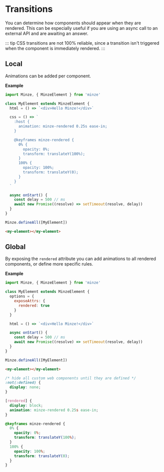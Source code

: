 # Transitions

You can determine how components should appear when they are rendered. This can be especially useful if you are using an async call to an external API and are awaiting an answer.

::: tip
CSS transitions are not 100% reliable, since a transition isn't triggered when the component is immediately rendered.
:::

## Local

Animations can be added per component.

**Example**

```js
import Minze, { MinzeElement } from 'minze'

class MyElement extends MinzeElement {
  html = () => `<div>Hello Minze!</div>`

  css = () => `
    :host {
      animation: minze-rendered 0.25s ease-in;
    }

    @keyframes minze-rendered {
      0% {
        opacity: 0%;
        transform: translateY(100%);
      }
      100% {
        opacity: 100%;
        transform: translateY(0);
      }
    }
  `

  async onStart() {
    const delay = 500 // ms
    await new Promise((resolve) => setTimeout(resolve, delay))
  }
}

Minze.defineAll([MyElement])
```

```html
<my-element></my-element>
```

## Global

By exposing the `rendered` attribute you can add animations to all rendered components, or define more specific rules.

**Example**

```js
import Minze, { MinzeElement } from 'minze'

class MyElement extends MinzeElement {
  options = {
    exposeAttrs: {
      rendered: true
    }
  }

  html = () => `<div>Hello Minze!</div>`

  async onStart() {
    const delay = 500 // ms
    await new Promise((resolve) => setTimeout(resolve, delay))
  }
}

Minze.defineAll([MyElement])
```

```html
<my-element></my-element>
```

```css
/* hide all custom web components until they are defined */
:not(:defined) {
  display: none;
}

[rendered] {
  display: block;
  animation: minze-rendered 0.25s ease-in;
}

@keyframes minze-rendered {
  0% {
    opacity: 0%;
    transform: translateY(100%);
  }
  100% {
    opacity: 100%;
    transform: translateY(0);
  }
}
```
